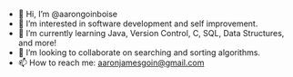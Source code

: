 - 👋 Hi, I’m @aarongoinboise
- 👀 I’m interested in software development and self improvement.
- 🌱 I’m currently learning Java, Version Control, C, SQL, Data Structures, and more!
- 💞️ I’m looking to collaborate on searching and sorting algorithms.
- 📫 How to reach me: aaronjamesgoin@gmail.com

<!---
aarongoinboise/aarongoinboise is a ✨ special ✨ repository because its `README.md` (this file) appears on your GitHub profile.
You can click the Preview link to take a look at your changes.
--->
